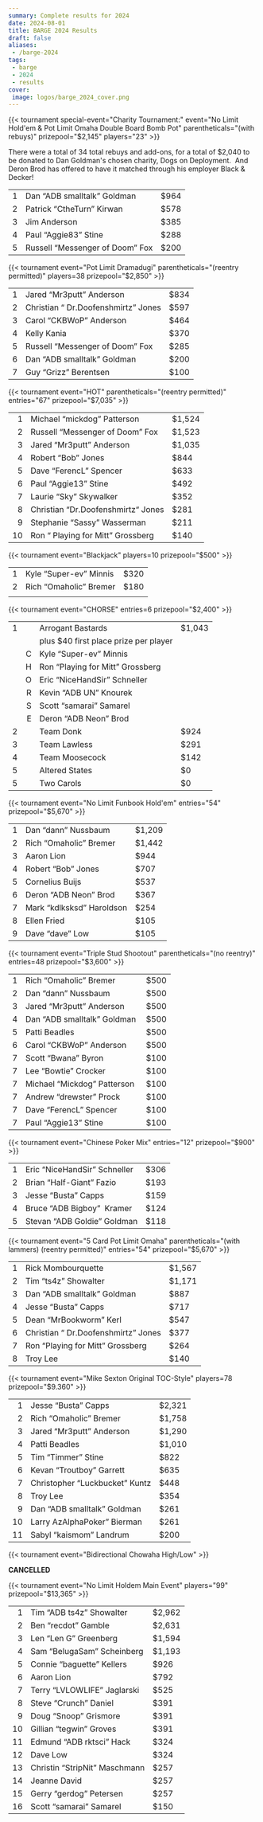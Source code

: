 ```yaml
---
summary: Complete results for 2024
date: 2024-08-01
title: BARGE 2024 Results
draft: false
aliases:
 - /barge-2024
tags:
 - barge
 - 2024
 - results
cover:
 image: logos/barge_2024_cover.png
---
```


{{< tournament
    special-event="Charity Tournament:"
    event="No Limit Hold'em & Pot Limit Omaha Double Board Bomb Pot"
    parentheticals="(with rebuys)"
    prizepool="$2,145"
    players="23" >}}

There were a total of 34 total rebuys and add-ons, for a total of $2,040 to be
donated to Dan Goldman's chosen charity, Dogs on Deployment.&nbsp; And Deron
Brod has offered to have it matched through his employer Black &amp; Decker!

|   |                                             |      |
|--:|---------------------------------------------|------|
| 1 | Dan &ldquo;ADB smalltalk&rdquo; Goldman     | $964 |
| 2 | Patrick &ldquo;CtheTurn&rdquo; Kirwan       | $578 |
| 3 | Jim Anderson                                | $385 |
| 4 | Paul &ldquo;Aggie83&rdquo; Stine            | $288 |
| 5 | Russell &ldquo;Messenger of Doom&rdquo; Fox | $200 |

{{< tournament
    event="Pot Limit Dramadugi"
    parentheticals="(reentry permitted)"
    players=38
    prizepool="$2,850" >}}

|   |                                                 |      |
|--:|-------------------------------------------------|------|
| 1 | Jared &ldquo;Mr3putt&rdquo; Anderson            | $834 |
| 2 | Christian &ldquo; Dr.Doofenshmirtz&rdquo; Jones | $597 |
| 3 | Carol &ldquo;CKBWoP&rdquo; Anderson             | $464 |
| 4 | Kelly Kania                                     | $370 |
| 5 | Russell &ldquo;Messenger of Doom&rdquo; Fox     | $285 |
| 6 | Dan &ldquo;ADB smalltalk&rdquo; Goldman         | $200 |
| 7 | Guy &ldquo;Grizz&rdquo; Berentsen               | $100 |


{{< tournament
event="HOT"
parentheticals="(reentry permitted)"
entries="67"
prizepool="$7,035" >}}

|    |                                                |        |
|---:|------------------------------------------------|--------|
|  1 | Michael &ldquo;mickdog&rdquo; Patterson        | $1,524 |
|  2 | Russell &ldquo;Messenger of Doom&rdquo; Fox    | $1,523 |
|  3 | Jared &ldquo;Mr3putt&rdquo; Anderson           | $1,035 |
|  4 | Robert &ldquo;Bob&rdquo; Jones                 | $844   |
|  5 | Dave &ldquo;FerencL&rdquo; Spencer             | $633   |
|  6 | Paul &ldquo;Aggie13&rdquo; Stine               | $492   |
|  7 | Laurie &ldquo;Sky&rdquo; Skywalker             | $352   |
|  8 | Christian &ldquo;Dr.Doofenshmirtz&ldquo; Jones | $281   |
|  9 | Stephanie &ldquo;Sassy&rdquo; Wasserman        | $211   |
| 10 | Ron &ldquo; Playing for Mitt&rdquo; Grossberg  | $140   |

{{< tournament
    event="Blackjack"
    players=10
    prizepool="$500" >}}

|   |                                    |      |
|--:|------------------------------------|------|
| 1 | Kyle &ldquo;Super-ev&rdquo; Minnis | $320 |
| 2 | Rich &ldquo;Omaholic&rdquo; Bremer | $180 |
|   |                                    |      |

{{< tournament
    event="CHORSE"
    entries=6
    prizepool="$2,400" >}}

|   |   |                                              |        |
|--:|--:|----------------------------------------------|--------|
| 1 |   | Arrogant Bastards                            | $1,043 |
|   |   | plus $40 first place prize per player        |        |
|   | C | Kyle &ldquo;Super-ev&rdquo; Minnis           |        |
|   | H | Ron &ldquo;Playing for Mitt&rdquo; Grossberg |        |
|   | O | Eric &ldquo;NiceHandSir&rdquo; Schneller     |        |
|   | R | Kevin &ldquo;ADB UN&rdquo; Knourek           |        |
|   | S | Scott &ldquo;samarai&rdquo; Samarel          |        |
|   | E | Deron &ldquo;ADB Neon&rdquo; Brod            |        |
| 2 |   | Team Donk                                    | $924   |
| 3 |   | Team Lawless                                 | $291   |
| 4 |   | Team Moosecock                               | $142   |
| 5 |   | Altered States                               | $0     |
| 5 |   | Two Carols                                   | $0     |

{{< tournament
    event="No Limit Funbook Hold'em"
    entries="54"
    prizepool="$5,670" >}}

|   |                                               |      |
|--:|-----------------------------------------------|------|
| 1 | Dan &ldquo;dann&rdquo; Nussbaum |  $1,209 |
| 2 | Rich &ldquo;Omaholic&rdquo; Bremer | $1,442 |
| 3 | Aaron Lion | $944 |
| 4 | Robert &ldquo;Bob&rdquo; Jones | $707 |
| 5 | Cornelius Buijs | $537 |
| 6 | Deron &ldquo;ADB Neon&rdquo; Brod |  $367 |
| 7 | Mark &ldquo;kdlksksd&rdquo; Haroldson | $254 |
| 8 | Ellen Fried |  $105 |
| 9 | Dave &ldquo;dave&rdquo; Low | $105 |

{{< tournament
    event="Triple Stud Shootout"
    parentheticals="(no reentry)"
    entries=48
    prizepool="$3,600" >}}


|   |                                               |      |
|--:|-----------------------------------------------|------|
| 1 | Rich &ldquo;Omaholic&rdquo; Bremer            | $500 |
| 2 | Dan &ldquo;dann&rdquo; Nussbaum               | $500 |
| 3 | Jared &ldquo;Mr3putt&rdquo; Anderson          | $500 |
| 4 | Dan &ldquo;ADB smalltalk&rdquo; Goldman&nbsp; | $500 |
| 5 | Patti Beadles                                 | $500 |
| 6 | Carol &ldquo;CKBWoP&rdquo; Anderson           | $500 |
| 7 | Scott &ldquo;Bwana&rdquo; Byron               | $100 |
| 7 | Lee &ldquo;Bowtie&rdquo; Crocker              | $100 |
| 7 | Michael &ldquo;Mickdog&rdquo; Patterson       | $100 |
| 7 | Andrew &ldquo;drewster&rdquo; Prock           | $100 |
| 7 | Dave &ldquo;FerencL&rdquo; Spencer            | $100 |
| 7 | Paul &ldquo;Aggie13&rdquo; Stine              | $100 |
 
{{< tournament
event="Chinese Poker Mix"
    entries="12"
    prizepool="$900" >}}

|   |                                             |      |
|--:|---------------------------------------------|------|
| 1 | Eric &ldquo;NiceHandSir&rdquo; Schneller    | $306 |
| 2 | Brian &ldquo;Half-Giant&rdquo; Fazio        | $193 |
| 3 | Jesse &ldquo;Busta&rdquo; Capps             | $159 |
| 4 | Bruce &ldquo;ADB Bigboy&rdquo;&nbsp; Kramer | $124 |
| 5 | Stevan &ldquo;ADB Goldie&rdquo; Goldman     | $118 |

{{< tournament
    event="5 Card Pot Limit Omaha"
    parentheticals="(with lammers) (reentry permitted)"
    entries="54"
    prizepool="$5,670" >}}

|   |                                                 |        |
|--:|-------------------------------------------------|--------|
| 1 | Rick Mombourquette                              | $1,567 |
| 2 | Tim &ldquo;ts4z&rdquo; Showalter                | $1,171 |
| 3 | Dan &ldquo;ADB smalltalk&rdquo; Goldman         | $887   |
| 4 | Jesse &ldquo;Busta&rdquo; Capps                 | $717   |
| 5 | Dean &ldquo;MrBookworm&rdquo; Kerl              | $547   |
| 6 | Christian &ldquo; Dr.Doofenshmirtz&rdquo; Jones | $377   |
| 7 | Ron &ldquo;Playing for Mitt&rdquo; Grossberg    | $264   |
| 8 | Troy Lee                                        | $140   |


{{< tournament 
    event="Mike Sexton Original TOC-Style"
    players=78
    prizepool="$9.360" >}}

|    |                                           |        |
|---:|-------------------------------------------|--------|
| 1 |Jesse &ldquo;Busta&rdquo; Capps |  $2,321 |
| 2 |Rich &ldquo;Omaholic&rdquo; Bremer |  $1,758 |
| 3 |Jared &ldquo;Mr3putt&rdquo; Anderson |  $1,290 |
| 4 |Patti Beadles |  $1,010 |
| 5 |Tim &ldquo;Timmer&rdquo; Stine |  $822 |
| 6 |Kevan &ldquo;Troutboy&rdquo; Garrett | $635 |
| 7 |Christopher &ldquo;Luckbucket&rdquo; Kuntz | $448 |
| 8 |Troy Lee | $354 |
| 9 |Dan &ldquo;ADB smalltalk&rdquo; Goldman |  $261 |
| 10 |Larry AzAlphaPoker&rdquo; Bierman |  $261 |
| 11 |Sabyl &ldquo;kaismom&rdquo; Landrum |  $200

{{< tournament
    event="Bidirectional Chowaha High/Low" >}}
    
**CANCELLED**

{{< tournament
    event="No Limit Holdem Main Event"
    players="99"
    prizepool="$13,365" >}}

|    |                                           |        |
|---:|-------------------------------------------|--------|
|  1 | Tim &ldquo;ADB ts4z&rdquo; Showalter      | $2,962 |
|  2 | Ben &ldquo;recdot&rdquo; Gamble           | $2,631 |
|  3 | Len &ldquo;Len G&rdquo; Greenberg         | $1,594 |
|  4 | Sam &ldquo;BelugaSam&rdquo; Scheinberg    | $1,193 |
|  5 | Connie &ldquo;baguette&rdquo; Kellers     | $926   |
|  6 | Aaron Lion                                | $792   |
|  7 | Terry &ldquo;LVLOWLIFE&rdquo; Jaglarski   | $525   |
|  8 | Steve &ldquo;Crunch&rdquo; Daniel         | $391   |
|  9 | Doug &ldquo;Snoop&rdquo; Grismore         | $391   |
| 10 | Gillian &ldquo;tegwin&rdquo; Groves       | $391   |
| 11 | Edmund &ldquo;ADB rktsci&rdquo; Hack      | $324   |
| 12 | Dave Low                                  | $324   |
| 13 | Christin &ldquo;StripNit&rdquo; Maschmann | $257   |
| 14 | Jeanne David                              | $257   |
| 15 | Gerry &ldquo;gerdog&rdquo; Petersen       | $257   |
| 16 | Scott &ldquo;samarai&rdquo; Samarel       | $150   |

